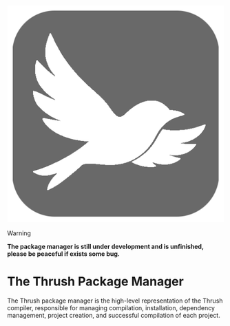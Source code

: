 <p align="center">
  <img src= "https://github.com/thrushlang/thorium/blob/master/assets/thrushlang-v1.4.png" alt= "logo" style= "width: 2hv; height: 2hv;"> </img>
</p>

> [!WARNING]  
> **The package manager is still under development and is unfinished, please be peaceful if exists some bug.**

# The Thrush Package Manager 

The Thrush package manager is the high-level representation of the Thrush compiler, responsible for managing compilation, installation, dependency management, project creation, and successful compilation of each project.
